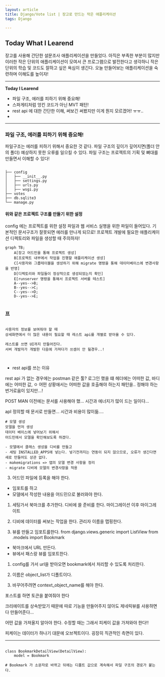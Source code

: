 ```yaml
---
layout: article
title: Django/Vote list | 장고로 만드는 작은 애플리케이션
tags: Django

---
```


## **Today What I Learend**  

장고를 사용해 간단한 설문조사 애플리케이션을 만들었다. 아직은 부족한 부분이 많지만 이러한 작은 단위의 애플리케이션이 모여서 큰 프로그램으로 발전한다고 생각하니 작은 단위의 학습 및 코드도 잘하고 싶은 욕심이 생긴다. 
오늘 만들어보는 애플리케이션을 숙련하며 이해도를 높이자!



---
**Today I Learend**
- 파일 구조, 에러를 피하기 위해 중요해!
- 스파게티처럼 엉킨 코드가 아닌 MVT 패턴!
- rest api 에 대한 간단한 이해, 써보긴 써봤지만 이게 뭔지 모르겠어! ㅠㅠ..
- 


---

### 파일 구조, 에러를 피하기 위해 중요해!

파일구조는 에러를 피하기 위해서 중요한 것 같다. 파일 구조의 깊이가 깊어지면(폴더 안의 폴더) 예상하지 못한 오류를 일으킬 수 있다. 파일 구조는 프로젝트의 기획 및 뼈대를 만들면서 이해할 수 있다!

```

├── config
│   ├── __init__.py
│   ├── settings.py
│   ├── urls.py
│   ├── wsgi.py
├── votes
├── db.sqlite3
└── manage.py
```


#### 위와 같은 프로젝트 구조를 만들기 위한 설정
config 에는 프로젝트를 위한 설정 파일과 웹 서비스 실행을 위한 파일이 들어있다. 기본적인 문서구조가 잘못되면 에러를 만나게 되므로! 프로젝트 개발에 필요한 애플리케이션 디렉토리와 파일을 생성할 때 주의하자!

```mermaid
graph TB;
    A[장고 어드민을 통해 프로젝트 생성]
    B[프로젝트 내부에서 작업을 진행할 애플리케이션 생성]
	C[사용자와 그룹테이블을 생성하기 위해 migrate 명령을 통해 데이터베이스에 변경사항을 반영]    
    D[디렉토리와 파일들이 정상적으로 생성되었는지 확인]
	E[runserver 명령을 통해서 프로젝트 서버를 테스트]
    A--yes-->B;
    B--yes-->C;
    C--yes-->D;	
    D--yes-->E;
	
```








### 프


```

사용자의 정보를 보여줘야 할 때
상세화면에서 더 많은 내용이 필요할 때 레스트 api를 개별로 받아올 수 있다. 

레스트를 쓰면 UI까지 만들어진다. 
서버 개발자가 개발한 다음에 가져다가 쓰셈이 안 될경우..! 



```

- rest api를 쓰는 이유 

rest api 가 없는 경우에는 postman 같은 툴?
로그인 했을 떄 헤더에는 어떠한 값, 바디에는 어떠한 값, ㅇ
어떤 상황애서는 어떠한 값을 호출해야 하는지 패턴을.. 정해야 하는 번거로움이 있지만...! 


POST MAN 이전에는 문서를 사용해야 했...
시간과 에너지가 많이 드는 일이다...


apI 정의할 때 문서로 만들면...
시간과 비용이 많이듦....



```
# 모델 생성
모델을 먼저 생성
데이터 베이스에 넣어보기 위해서
어드민에서 모델을 확인해보도록 하겠다. 

- 모델에서 클래스 생성을 디비를 만들고
- 세팅 INSTALLED_APPS에 넣는다. 넣기전까지는 연동이 되지 않으므로, 오류가 생긴다면 새로 만들어도 상관 없다. 
- makemigrations => 앱의 모델 변경 사항을 정리
- migrate 디비에 모델의 변경사항을 적용

```


3. 어드민 파일에 등록을 해야 한다. 
-	임포트를 하고 
- 모델에서 작성한 내용을 어드민으로 불러와야 한다. 

1. 세팅가서 북마크를 추가한다. 
디비에 쓸 준비를 한다.
마이그레이션 이후 마이그레이트 

1. 디비에 데이터를 써보는 작업을 한다. 
관리자 이름을 맵핑한다. 


1. 뷰를 만들고 임포트를한다.
from django.views.generic import ListView
from .models import Bookmark

- 북마크에서 URL 만든다.
- 뷰에서 패스랑 뷰를 임포트한다. 


1. config를 가서 
url을 받아오면 bookmark에서 처리할 수 있도록 처리한다.

1. 이름은 object_list가 디폴트이다. 
2. 바꾸어주려면 context_object_name를 해야 한다. 


포스트를 하면 토큰을 붙여줘야 한다



크리에이트를 상속받았기 때문에 
따로 기능을 만들어주지 않아도
제네릭뷰를 사용하면 다 만들어준다...

어떤 값을 가져올지 알아야 한다.
수정할 때는 그래서 피케이 값을 가져와야 한다!!


피케이는 데이터가 하나기 대문에 오브젝트이다. 굉장히 직관적인 측면이 있다. 


---


```

class BookmarkDetailView(DetailView):
    model = Bookmark

# Bookmark 가 소문자로 바뀌고 뒤에는 디폴트 값으로 계속해서 파일 구조의 경로가 붙는다.


```


